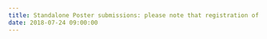 ```yaml
---
title: Standalone Poster submissions: please note that registration of submission will be open until 27th July (i.e., deadline for Full submissions).
date: 2018-07-24 09:00:00
---
```

